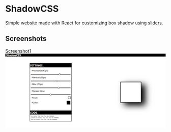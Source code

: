 # ShadowCSS

Simple website made with React for customizing box shadow using sliders.

## Screenshots

Screenshot1
![App Screenshot](https://github.com/Dzanek309/box-shadow-customizer/blob/main/screenshot.png)

